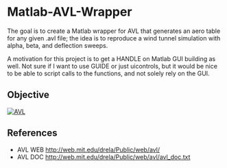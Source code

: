 Matlab-AVL-Wrapper
==================
The goal is to create a Matlab wrapper for AVL that generates an aero table for any given .avl file; the idea is to reproduce a wind tunnel simulation with alpha, beta, and deflection sweeps.

A motivation for this project is to get a HANDLE on Matlab GUI building as well. Not sure if I want to use GUIDE or just uicontrols, but it would be nice to be able to script calls to the functions, and not solely rely on the GUI.

## Objective
[![AVL](https://github.com/brio50/Matlab-AVL-Wrapper/raw/master/ref/AVL.png)](https://github.com/brio50/Matlab-AVL-Wrapper/raw/master/ref/AVL.pdf)

## References
* AVL WEB <http://web.mit.edu/drela/Public/web/avl/>
* AVL DOC <http://web.mit.edu/drela/Public/web/avl/avl_doc.txt>

